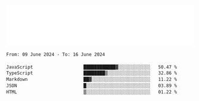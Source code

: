 [![](./hello.svg)](https://blog.yrobot.top?ref=github-yrobot)

<!--START_SECTION:waka-->

```txt
From: 09 June 2024 - To: 16 June 2024

JavaScript                   ████████████▓░░░░░░░░░░░░   50.47 %
TypeScript                   ████████▒░░░░░░░░░░░░░░░░   32.86 %
Markdown                     ██▓░░░░░░░░░░░░░░░░░░░░░░   11.22 %
JSON                         █░░░░░░░░░░░░░░░░░░░░░░░░   03.89 %
HTML                         ▒░░░░░░░░░░░░░░░░░░░░░░░░   01.22 %
```

<!--END_SECTION:waka-->
